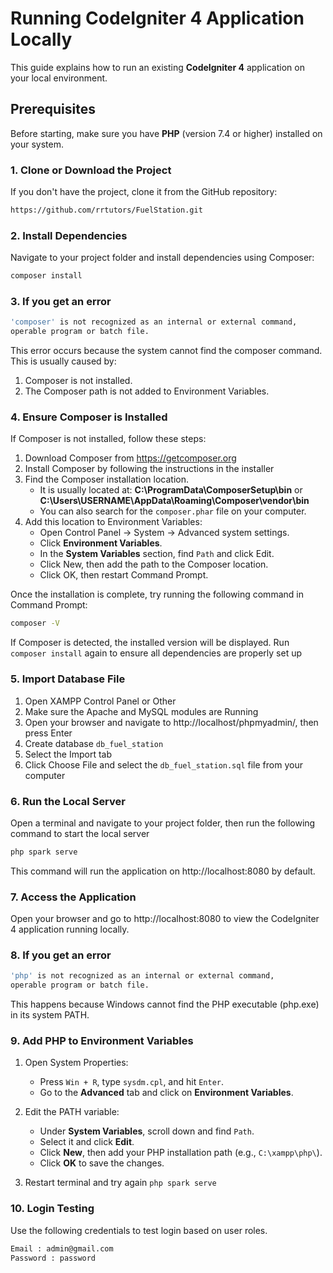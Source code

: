 # Running CodeIgniter 4 Application Locally

This guide explains how to run an existing **CodeIgniter 4** application on your local environment.

## Prerequisites

Before starting, make sure you have **PHP** (version 7.4 or higher) installed on your system.

### 1. Clone or Download the Project

If you don't have the project, clone it from the GitHub repository:

```bash
https://github.com/rrtutors/FuelStation.git
```

### 2. Install Dependencies
Navigate to your project folder and install dependencies using Composer:

```bash
composer install
```

### 3. If you get an error
```bash
'composer' is not recognized as an internal or external command,
operable program or batch file.
```
This error occurs because the system cannot find the composer command. This is usually caused by:

1. Composer is not installed.
2. The Composer path is not added to Environment Variables.

### 4. Ensure Composer is Installed

If Composer is not installed, follow these steps:

1. Download Composer from https://getcomposer.org
2. Install Composer by following the instructions in the installer
3. Find the Composer installation location.
    - It is usually located at: **C:\ProgramData\ComposerSetup\bin** or **C:\Users\USERNAME\AppData\Roaming\Composer\vendor\bin**
    - You can also search for the `composer.phar` file on your computer.
4. Add this location to Environment Variables:
    - Open Control Panel → System → Advanced system settings.
    - Click **Environment Variables**.
    - In the **System Variables** section, find `Path` and click Edit.
    - Click New, then add the path to the Composer location.
    - Click OK, then restart Command Prompt.

Once the installation is complete, try running the following command in Command Prompt:

``` bash
composer -V
```

If Composer is detected, the installed version will be displayed. Run `composer install` again to ensure all dependencies are properly set up

### 5. Import Database File

1. Open XAMPP Control Panel or Other
2. Make sure the Apache and MySQL modules are Running
3. Open your browser and navigate to http://localhost/phpmyadmin/, then press Enter
4. Create database `db_fuel_station`
5. Select the Import tab
6. Click Choose File and select the `db_fuel_station.sql` file from your computer

### 6. Run the Local Server

Open a terminal and navigate to your project folder, then run the following command to start the local server

```bash
php spark serve
```

This command will run the application on http://localhost:8080 by default.

### 7. Access the Application

Open your browser and go to http://localhost:8080 to view the CodeIgniter 4 application running locally.

### 8. If you get an error
```bash
'php' is not recognized as an internal or external command,
operable program or batch file.
```
This happens because Windows cannot find the PHP executable (php.exe) in its system PATH.

### 9. Add PHP to Environment Variables
1. Open System Properties:
   - Press `Win + R`, type `sysdm.cpl`, and hit `Enter`.
   - Go to the **Advanced** tab and click on **Environment Variables**.

2. Edit the PATH variable:
   - Under **System Variables**, scroll down and find `Path`.
   - Select it and click **Edit**.
   - Click **New**, then add your PHP installation path (e.g., `C:\xampp\php\`).
   - Click **OK** to save the changes.
3. Restart terminal and try again `php spark serve`

### 10. Login Testing

Use the following credentials to test login based on user roles.

```bash
Email : admin@gmail.com
Password : password
```